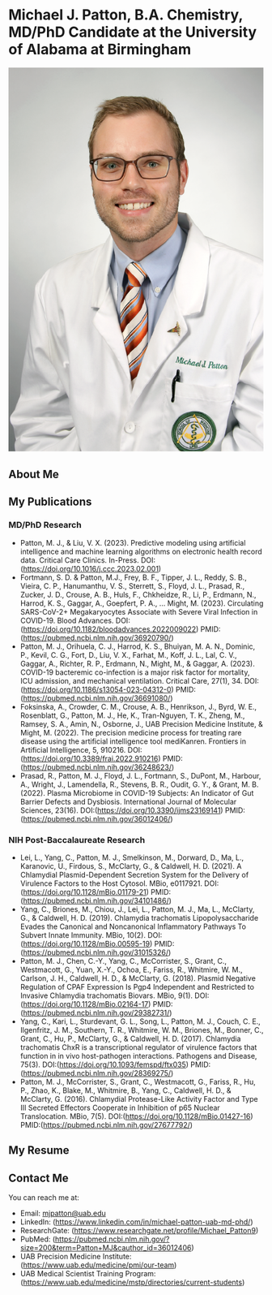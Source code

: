 # Michael J. Patton, B.A. Chemistry, MD/PhD Candidate at the University of Alabama at Birmingham
<img src="https://raw.githubusercontent.com/TriageDr/michaeljohnpatton.github.io/main/michaelpatton_professional_headshot_2in.png"/>

## About Me


## My Publications

### MD/PhD Research
- Patton, M. J., & Liu, V. X. (2023). Predictive modeling using artificial intelligence and machine learning algorithms on electronic health record data. Critical Care Clinics. In-Press. DOI:(https://doi.org/10.1016/j.ccc.2023.02.001)
- Fortmann, S. D. & Patton, M.J., Frey, B. F., Tipper, J. L., Reddy, S. B., Vieira, C. P., Hanumanthu, V. S., Sterrett, S., Floyd, J. L., Prasad, R., Zucker, J. D., Crouse, A. B., Huls, F., Chkheidze, R., Li, P., Erdmann, N., Harrod, K. S., Gaggar, A., Goepfert, P. A., … Might, M. (2023). Circulating SARS-CoV-2+ Megakaryocytes Associate with Severe Viral Infection in COVID-19. Blood Advances. DOI:(https://doi.org/10.1182/bloodadvances.2022009022) PMID:(https://pubmed.ncbi.nlm.nih.gov/36920790/)
- Patton, M. J., Orihuela, C. J., Harrod, K. S., Bhuiyan, M. A. N., Dominic, P., Kevil, C. G., Fort, D., Liu, V. X., Farhat, M., Koff, J. L., Lal, C. V., Gaggar, A., Richter, R. P., Erdmann, N., Might, M., & Gaggar, A. (2023). COVID-19 bacteremic co-infection is a major risk factor for mortality, ICU admission, and mechanical ventilation. Critical Care, 27(1), 34. DOI:(https://doi.org/10.1186/s13054-023-04312-0) PMID:(https://pubmed.ncbi.nlm.nih.gov/36691080/)
- Foksinska, A., Crowder, C. M., Crouse, A. B., Henrikson, J., Byrd, W. E., Rosenblatt, G., Patton, M. J., He, K., Tran-Nguyen, T. K., Zheng, M., Ramsey, S. A., Amin, N., Osborne, J., UAB Precision Medicine Institute, & Might, M. (2022). The precision medicine process for treating rare disease using the artificial intelligence tool mediKanren. Frontiers in Artificial Intelligence, 5, 910216. DOI:(https://doi.org/10.3389/frai.2022.910216) PMID:(https://pubmed.ncbi.nlm.nih.gov/36248623/)
- Prasad, R., Patton, M. J., Floyd, J. L., Fortmann, S., DuPont, M., Harbour, A., Wright, J., Lamendella, R., Stevens, B. R., Oudit, G. Y., & Grant, M. B. (2022). Plasma Microbiome in COVID-19 Subjects: An Indicator of Gut Barrier Defects and Dysbiosis. International Journal of Molecular Sciences, 23(16). DOI:(https://doi.org/10.3390/ijms23169141) PMID:(https://pubmed.ncbi.nlm.nih.gov/36012406/)

### NIH Post-Baccalaureate Research
- Lei, L., Yang, C., Patton, M. J., Smelkinson, M., Dorward, D., Ma, L., Karanovic, U., Firdous, S., McClarty, G., & Caldwell, H. D. (2021). A Chlamydial Plasmid-Dependent Secretion System for the Delivery of Virulence Factors to the Host Cytosol. MBio, e0117921. DOI:(https://doi.org/10.1128/mBio.01179-21) PMID:(https://pubmed.ncbi.nlm.nih.gov/34101486/)
- Yang, C., Briones, M., Chiou, J., Lei, L., Patton, M. J., Ma, L., McClarty, G., & Caldwell, H. D. (2019). Chlamydia trachomatis Lipopolysaccharide Evades the Canonical and Noncanonical Inflammatory Pathways To Subvert Innate Immunity. MBio, 10(2). DOI:(https://doi.org/10.1128/mBio.00595-19) PMID:(https://pubmed.ncbi.nlm.nih.gov/31015326/)
- Patton, M. J., Chen, C.-Y., Yang, C., McCorrister, S., Grant, C., Westmacott, G., Yuan, X.-Y., Ochoa, E., Fariss, R., Whitmire, W. M., Carlson, J. H., Caldwell, H. D., & McClarty, G. (2018). Plasmid Negative Regulation of CPAF Expression Is Pgp4 Independent and Restricted to Invasive Chlamydia trachomatis Biovars. MBio, 9(1). DOI:(https://doi.org/10.1128/mBio.02164-17) PMID:(https://pubmed.ncbi.nlm.nih.gov/29382731/)
- Yang, C., Kari, L., Sturdevant, G. L., Song, L., Patton, M. J., Couch, C. E., Ilgenfritz, J. M., Southern, T. R., Whitmire, W. M., Briones, M., Bonner, C., Grant, C., Hu, P., McClarty, G., & Caldwell, H. D. (2017). Chlamydia trachomatis ChxR is a transcriptional regulator of virulence factors that function in in vivo host-pathogen interactions. Pathogens and Disease, 75(3). DOI:(https://doi.org/10.1093/femspd/ftx035) PMID:(https://pubmed.ncbi.nlm.nih.gov/28369275/)
- Patton, M. J., McCorrister, S., Grant, C., Westmacott, G., Fariss, R., Hu, P., Zhao, K., Blake, M., Whitmire, B., Yang, C., Caldwell, H. D., & McClarty, G. (2016). Chlamydial Protease-Like Activity Factor and Type III Secreted Effectors Cooperate in Inhibition of p65 Nuclear Translocation. MBio, 7(5). DOI:(https://doi.org/10.1128/mBio.01427-16) PMID:(https://pubmed.ncbi.nlm.nih.gov/27677792/)

## My Resume


## Contact Me

You can reach me at:

- Email: mjpatton@uab.edu
- LinkedIn: (https://www.linkedin.com/in/michael-patton-uab-md-phd/)
- ResearchGate: (https://www.researchgate.net/profile/Michael_Patton9)
- PubMed: (https://pubmed.ncbi.nlm.nih.gov/?size=200&term=Patton+MJ&cauthor_id=36012406)
- UAB Precision Medicine Institute: (https://www.uab.edu/medicine/pmi/our-team)
- UAB Medical Scientist Training Program: (https://www.uab.edu/medicine/mstp/directories/current-students)
